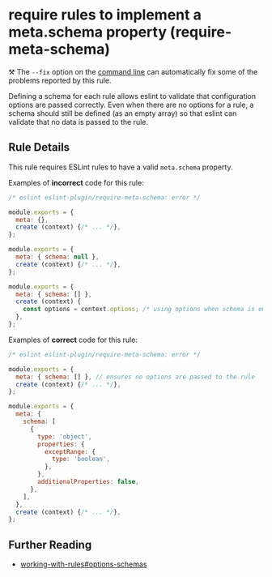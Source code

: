 # require rules to implement a meta.schema property (require-meta-schema)

⚒️ The `--fix` option on the [command line](https://eslint.org/docs/user-guide/command-line-interface#-fix) can automatically fix some of the problems reported by this rule.

Defining a schema for each rule allows eslint to validate that configuration options are passed correctly. Even when there are no options for a rule, a schema should still be defined (as an empty array) so that eslint can validate that no data is passed to the rule.

## Rule Details

This rule requires ESLint rules to have a valid `meta.schema` property.

Examples of **incorrect** code for this rule:

```js
/* eslint eslint-plugin/require-meta-schema: error */

module.exports = {
  meta: {},
  create (context) {/* ... */},
};

module.exports = {
  meta: { schema: null },
  create (context) {/* ... */},
};

module.exports = {
  meta: { schema: [] },
  create (context) {
    const options = context.options; /* using options when schema is empty */
  },
};
```

Examples of **correct** code for this rule:

```js
/* eslint eslint-plugin/require-meta-schema: error */

module.exports = {
  meta: { schema: [] }, // ensures no options are passed to the rule
  create (context) {/* ... */},
};

module.exports = {
  meta: {
    schema: [
      {
        type: 'object',
        properties: {
          exceptRange: {
            type: 'boolean',
          },
        },
        additionalProperties: false,
      },
    ],
  },
  create (context) {/* ... */},
};
```

## Further Reading

* [working-with-rules#options-schemas](https://eslint.org/docs/developer-guide/working-with-rules#options-schemas)
